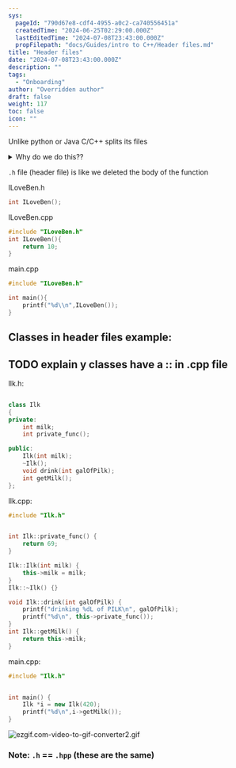 ```yaml
---
sys:
  pageId: "790d67e8-cdf4-4955-a0c2-ca740556451a"
  createdTime: "2024-06-25T02:29:00.000Z"
  lastEditedTime: "2024-07-08T23:43:00.000Z"
  propFilepath: "docs/Guides/intro to C++/Header files.md"
title: "Header files"
date: "2024-07-08T23:43:00.000Z"
description: ""
tags:
  - "Onboarding"
author: "Overridden author"
draft: false
weight: 117
toc: false
icon: ""
---
```


Unlike python or Java C/C++ splits its files

<details>
      <summary>Why do we do this??</summary>
      In C++ we can’t use a function until we have defined it
  </details>

`.h` file (header file) is like we deleted the body of the function

ILoveBen.h

```cpp
int ILoveBen();

```

ILoveBen.cpp

```cpp
#include "ILoveBen.h"
int ILoveBen(){
    return 10;
}

```

main.cpp

```cpp
#include "ILoveBen.h"

int main(){
    printf("%d\\n",ILoveBen());
}

```

## Classes in header files example:

## TODO explain y classes have a :: in .cpp file

Ilk.h:

```cpp

class Ilk
{
private:
    int milk;
    int private_func();

public:
    Ilk(int milk);
    ~Ilk();
    void drink(int galOfPilk);
    int getMilk();
};

```

Ilk.cpp:

```cpp
#include "Ilk.h"


int Ilk::private_func() {
    return 69;
}

Ilk::Ilk(int milk) {
    this->milk = milk;
}
Ilk::~Ilk() {}

void Ilk::drink(int galOfPilk) {
    printf("drinking %dL of PILK\n", galOfPilk);
    printf("%d\n", this->private_func());
}
int Ilk::getMilk() {
    return this->milk;
}

```

main.cpp:

```cpp
#include "Ilk.h"


int main() {
    Ilk *i = new Ilk(420);
    printf("%d\n",i->getMilk());
}


```

![ezgif.com-video-to-gif-converter2.gif](https://prod-files-secure.s3.us-west-2.amazonaws.com/d518164a-d88e-44d1-a4ee-3adb3bd8bce0/9f103daa-e14d-4502-9172-47a4134fd049/ezgif.com-video-to-gif-converter2.gif?X-Amz-Algorithm=AWS4-HMAC-SHA256&X-Amz-Content-Sha256=UNSIGNED-PAYLOAD&X-Amz-Credential=AKIAT73L2G45FSPPWI6X%2F20250111%2Fus-west-2%2Fs3%2Faws4_request&X-Amz-Date=20250111T121206Z&X-Amz-Expires=3600&X-Amz-Signature=ad8f30147550964a25b8536104c73c73c08ea2cb2323594076317bfd9e0adade&X-Amz-SignedHeaders=host&x-id=GetObject)

### Note: `.h` == `.hpp` (these are the same)
